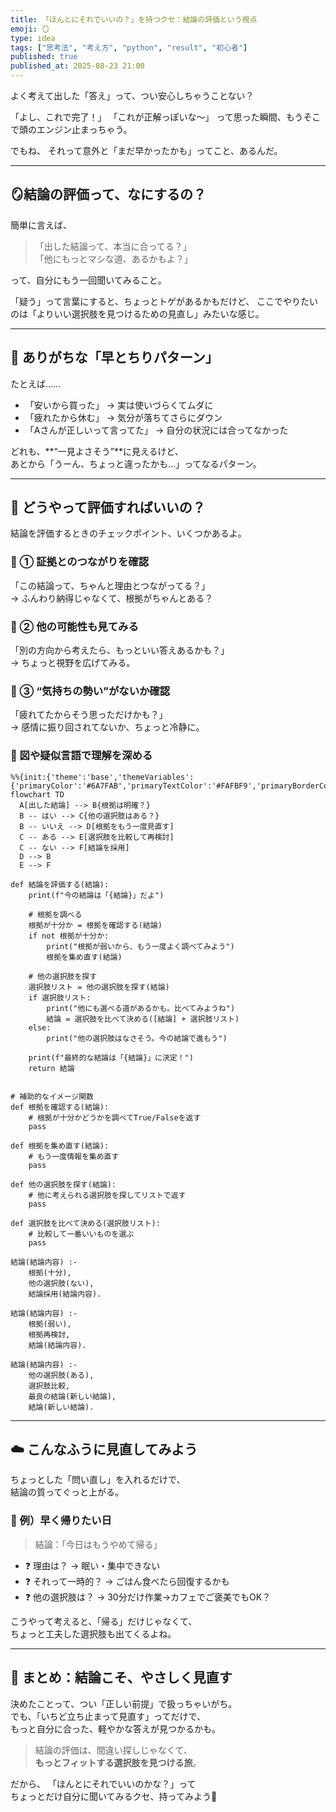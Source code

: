 ```yaml
---
title: 「ほんとにそれでいいの？」を持つクセ：結論の評価という視点
emoji: 🪞
type: idea
tags: ["思考法", "考え方", "python", "result", "初心者"]
published: true
published_at: 2025-08-23 21:00
---
```


よく考えて出した「答え」って、つい安心しちゃうことない？

「よし、これで完了！」
「これが正解っぽいな〜」
って思った瞬間、もうそこで頭のエンジン止まっちゃう。

でもね、
それって意外と「まだ早かったかも」ってこと、あるんだ。

---

## 🪞結論の評価って、なにするの？

簡単に言えば、
> 「出した結論って、本当に合ってる？」  
> 「他にもっとマシな道、あるかもよ？」

って、自分にもう一回聞いてみること。

「疑う」って言葉にすると、ちょっとトゲがあるかもだけど、
ここでやりたいのは「よりいい選択肢を見つけるための見直し」みたいな感じ。

---

## 🌱 ありがちな「早とちりパターン」

たとえば……

- 「安いから買った」 → 実は使いづらくてムダに
- 「疲れたから休む」 → 気分が落ちてさらにダウン
- 「Aさんが正しいって言ってた」 → 自分の状況には合ってなかった

どれも、**“一見よさそう”**に見えるけど、  
あとから「うーん、ちょっと違ったかも…」ってなるパターン。

---

## 📌 どうやって評価すればいいの？

結論を評価するときのチェックポイント、いくつかあるよ。

### 🔹 ① 証拠とのつながりを確認  
「この結論って、ちゃんと理由とつながってる？」  
→ ふんわり納得じゃなくて、根拠がちゃんとある？

### 🔹 ② 他の可能性も見てみる  
「別の方向から考えたら、もっといい答えあるかも？」  
→ ちょっと視野を広げてみる。

### 🔹 ③ “気持ちの勢い”がないか確認  
「疲れてたからそう思っただけかも？」  
→ 感情に振り回されてないか、ちょっと冷静に。

### 🔹 図や疑似言語で理解を深める
```mermaid
%%{init:{'theme':'base','themeVariables':{'primaryColor':'#6A7FAB','primaryTextColor':'#FAFBF9','primaryBorderColor':'#6A7FAB','lineColor':'#6A7FABCC','textColor':'#6A7FABCC','fontSize':'10px'}}}%%
flowchart TD
  A[出した結論] --> B{根拠は明確？}
  B -- はい --> C{他の選択肢はある？}
  B -- いいえ --> D[根拠をもう一度見直す]
  C -- ある --> E[選択肢を比較して再検討]
  C -- ない --> F[結論を採用]
  D --> B
  E --> F
```

```python:python
def 結論を評価する(結論):
    print(f"今の結論は「{結論}」だよ")

    # 根拠を調べる
    根拠が十分か = 根拠を確認する(結論)
    if not 根拠が十分か:
        print("根拠が弱いから、もう一度よく調べてみよう")
        根拠を集め直す(結論)

    # 他の選択肢を探す
    選択肢リスト = 他の選択肢を探す(結論)
    if 選択肢リスト:
        print("他にも選べる道があるかも。比べてみようね")
        結論 = 選択肢を比べて決める([結論] + 選択肢リスト)
    else:
        print("他の選択肢はなさそう。今の結論で進もう")

    print(f"最終的な結論は「{結論}」に決定！")
    return 結論


# 補助的なイメージ関数
def 根拠を確認する(結論):
    # 根拠が十分かどうかを調べてTrue/Falseを返す
    pass

def 根拠を集め直す(結論):
    # もう一度情報を集め直す
    pass

def 他の選択肢を探す(結論):
    # 他に考えられる選択肢を探してリストで返す
    pass

def 選択肢を比べて決める(選択肢リスト):
    # 比較して一番いいものを選ぶ
    pass
```

```prolog:prolog
結論(結論内容) :- 
    根拠(十分),
    他の選択肢(ない),
    結論採用(結論内容).

結論(結論内容) :-
    根拠(弱い),
    根拠再検討,
    結論(結論内容).

結論(結論内容) :-
    他の選択肢(ある),
    選択肢比較,
    最良の結論(新しい結論),
    結論(新しい結論).
```

---

## ☁️ こんなふうに見直してみよう

ちょっとした「問い直し」を入れるだけで、  
結論の質ってぐっと上がる。

### 🌼 例）早く帰りたい日

> 結論：「今日はもうやめて帰る」

- ❓ 理由は？ → 眠い・集中できない
- ❓ それって一時的？ → ごはん食べたら回復するかも
- ❓ 他の選択肢は？ → 30分だけ作業→カフェでご褒美でもOK？

こうやって考えると、「帰る」だけじゃなくて、  
ちょっと工夫した選択肢も出てくるよね。

---

## 🧩 まとめ：結論こそ、やさしく見直す

決めたことって、つい「正しい前提」で扱っちゃいがち。  
でも、「いちど立ち止まって見直す」ってだけで、  
もっと自分に合った、軽やかな答えが見つかるかも。

> 結論の評価は、間違い探しじゃなくて、  
> **もっとフィットする選択肢を見つける旅**。

だから、
「ほんとにそれでいいのかな？」って  
ちょっとだけ自分に聞いてみるクセ、持ってみよう🌿
